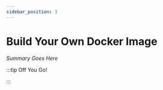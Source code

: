 ```yaml
---
sidebar_position: 3
---
```


# Build Your Own Docker Image

_Summary Goes Here_

:::tip Off You Go!

<QuestButton text="Happy Questing" link='' />

:::

